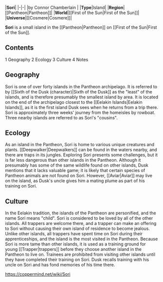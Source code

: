 |**Sori**|
|-|-|
|by  Connor Chamberlain |
|**Type**|Island|
|**Region**|[[Pantheon\|Pantheon]]|
|**World**|[[First of the Sun\|First of the Sun]]|
|**Universe**|[[Cosmere\|Cosmere]]|

**Sori** is a small island in the [[Pantheon\|Pantheon]] on [[First of the Sun\|First of the Sun]].

## Contents

1 Geography
2 Ecology
3 Culture
4 Notes


## Geography
Sori is one of over forty islands in the Pantheon archipelago. It is referred to by [[Sixth of the Dusk (character)\|Sixth of the Dusk]] as the "least" of the islands, and is therefore presumably the smallest island by area. It is located on the end of the archipelago closest to the [[Eelakin Islands\|Eelakin Islands]], as it is the first island Dusk sees when he returns from a trip there. Sori is approximately three weeks' journey from the homeisles by rowboat. Three nearby islands are referred to as Sori's "cousins".

## Ecology
As an island in the Pantheon, Sori is home to various unique creatures and plants. [[Deepwalker\|Deepwalkers]] can be found in the waters nearby, and there are traps in its jungles. Exploring Sori presents some challenges, but it is far less dangerous than other islands in the Pantheon. Although it presumably has some of the same wildlife found on other islands, Dusk mentions that it lacks valuable game; it is likely that certain species of Pantheon animals are not found on Sori. However, [[Aviar\|Aviar]] may live on the island, as Dusk's uncle gives him a mating plume as part of his training on Sori.

## Culture
In the Eelakin tradition, the islands of the Pantheon are personified, and the name Sori means "child". Sori is considered to be loved by all of the other islands. All trappers are welcome there, and a trapper can make an offering to Sori without causing their own island of residence to become jealous. Unlike other islands, all trappers have spent time on Sori during their apprenticeships, and the island is the most visited in the Pantheon.
Because Sori is more tame than other islands, it is used as a training ground for young [[Trapper\|trappers]] before they choose another island in the Pantheon to live on. Trainees are prohibited from visiting other islands until they have completed their training on Sori. Dusk recalls training with his uncle on Sori and has fond memories of his time there.



https://coppermind.net/wiki/Sori